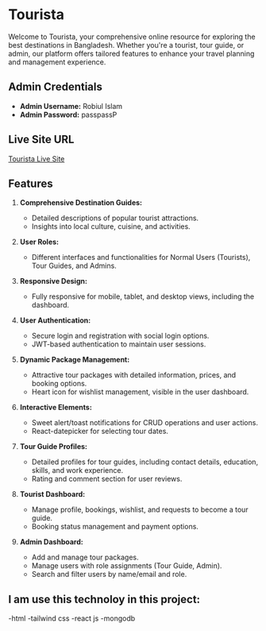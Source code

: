 # Tourista

Welcome to Tourista, your comprehensive online resource for exploring the best destinations in Bangladesh. Whether you're a tourist, tour guide, or admin, our platform offers tailored features to enhance your travel planning and management experience.

## Admin Credentials
- **Admin Username:** Robiul Islam
- **Admin Password:** passpassP

## Live Site URL
[Tourista Live Site](https://tourista-81113.web.app/)

## Features

1. **Comprehensive Destination Guides:**
   - Detailed descriptions of popular tourist attractions.
   - Insights into local culture, cuisine, and activities.

2. **User Roles:**
   - Different interfaces and functionalities for Normal Users (Tourists), Tour Guides, and Admins.

3. **Responsive Design:**
   - Fully responsive for mobile, tablet, and desktop views, including the dashboard.

4. **User Authentication:**
   - Secure login and registration with social login options.
   - JWT-based authentication to maintain user sessions.

5. **Dynamic Package Management:**
   - Attractive tour packages with detailed information, prices, and booking options.
   - Heart icon for wishlist management, visible in the user dashboard.

6. **Interactive Elements:**
   - Sweet alert/toast notifications for CRUD operations and user actions.
   - React-datepicker for selecting tour dates.

7. **Tour Guide Profiles:**
   - Detailed profiles for tour guides, including contact details, education, skills, and work experience.
   - Rating and comment section for user reviews.

8. **Tourist Dashboard:**
   - Manage profile, bookings, wishlist, and requests to become a tour guide.
   - Booking status management and payment options.

9. **Admin Dashboard:**
   - Add and manage tour packages.
   - Manage users with role assignments (Tour Guide, Admin).
   - Search and filter users by name/email and role.

## I am use  this technoloy in this project:
   -html
   -tailwind css
   -react js
   -mongodb
